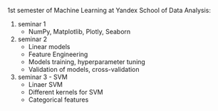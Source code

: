 1st semester of Machine Learning at Yandex School of Data Analysis:
1. seminar 1
   - NumPy, Matplotlib, Plotly, Seaborn
2. seminar 2
   - Linear models
   - Feature Engineering
   - Models training, hyperparameter tuning
   - Validation of models, cross-validation
3. seminar 3 - SVM
   - Linaer SVM
   - Different kernels for SVM
   - Categorical features
